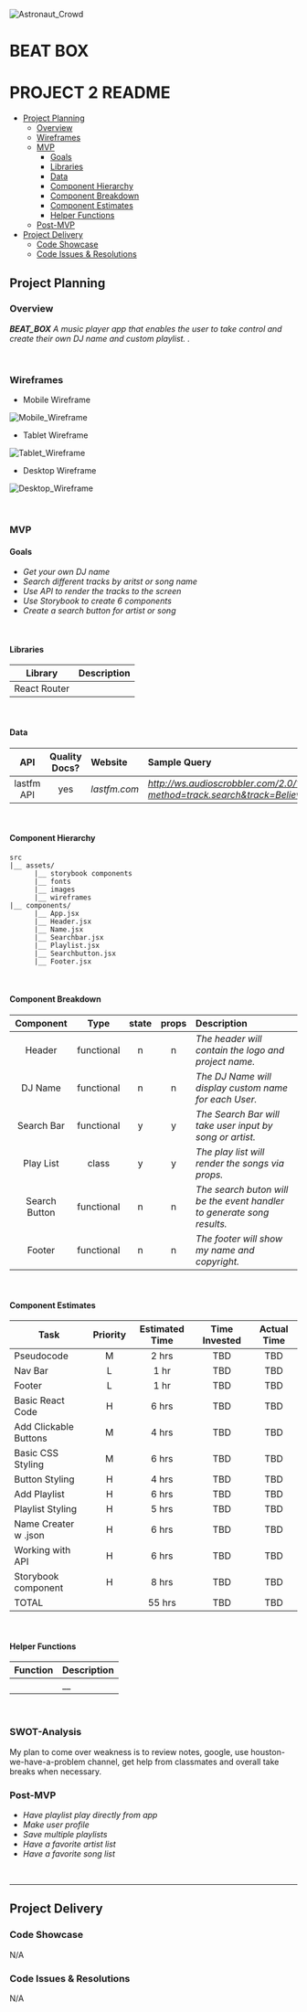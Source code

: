 ![Astronaut_Crowd](https://www.amny.com/wp-content/uploads/2019/12/Astronaut.jpg)


# BEAT BOX

# PROJECT 2 README <!-- omit in toc -->

- [Project Planning](#Project-Planning)
  - [Overview](#Overview)
  - [Wireframes](#Wireframes)
  - [MVP](#MVP)
    - [Goals](#Goals)
    - [Libraries](#Libraries)
    - [Data](#Data)
    - [Component Hierarchy](#Component-Hierarchy)
    - [Component Breakdown](#Component-Breakdown)
    - [Component Estimates](#Component-Estimates)
    - [Helper Functions](#Helper-Functions)
  - [Post-MVP](#Post-MVP)
- [Project Delivery](#Project-Delivery)
  - [Code Showcase](#Code-Showcase)
  - [Code Issues & Resolutions](#Code-Issues--Resolutions)

## Project Planning

### Overview

_**BEAT_BOX** A music player app that enables the user to take control and create their own DJ name and custom playlist. ._

<br>

### Wireframes

- Mobile Wireframe

![Mobile_Wireframe](https://i.imgur.com/BqpT3m9.png)

- Tablet Wireframe

![Tablet_Wireframe](https://i.imgur.com/JNbusc2.png)

- Desktop Wireframe

![Desktop_Wireframe](https://i.imgur.com/Cibr4hg.png)



<br>

### MVP

#### Goals

- _Get your own DJ name_
- _Search different tracks by aritst or song name_
- _Use API to render the tracks to the screen_
- _Use Storybook to create 6 components_
- _Create a search button for artist or song_

<br>

#### Libraries


|     Library      | Description                                |
| :--------------: | :----------------------------------------- |
|   React Router   |  |


<br>

#### Data


|    API     | Quality Docs? | Website       | Sample Query                            |
| :--------: | :-----------: | :------------ | :-------------------------------------- |
| lastfm API |      yes      | _lastfm.com_ | _http://ws.audioscrobbler.com/2.0/?method=track.search&track=Believe&api_key=9357323b21f3ac3a16289e7e62479e88&format=json_ |

<br>

#### Component Hierarchy

```
src
|__ assets/
      |__ storybook components
      |__ fonts
      |__ images
      |__ wireframes
|__ components/
      |__ App.jsx
      |__ Header.jsx
      |__ Name.jsx
      |__ Searchbar.jsx
      |__ Playlist.jsx
      |__ Searchbutton.jsx
      |__ Footer.jsx
```

<br>

#### Component Breakdown


|  Component   |    Type    | state | props | Description                                                      |
| :----------: | :--------: | :---: | :---: | :--------------------------------------------------------------- |
| Header        | functional |   n   |   n   | _The header will contain the logo and project name._               |
| DJ Name       | functional |   n   |   n   | _The DJ Name will display custom name for each User._       |
| Search Bar    | functional |   y   |   y   | _The Search Bar will take user input by song or artist._      |
| Play List     | class      |   y   |   y   | _The play list will render the songs via props._                 |
| Search Button | functional |   n   |   n   | _The search buton will be the event handler to generate song results._ |
| Footer        | functional |   n   |   n   | _The footer will show my name and copyright._ |
 
<br>

#### Component Estimates


| Task                | Priority | Estimated Time | Time Invested | Actual Time |
| ------------------- | :------: | :------------: | :-----------: | :---------: |
| Pseudocode          |    M     |     2 hrs      |     TBD       |     TBD     |
| Nav Bar             |    L     |     1 hr       |     TBD       |     TBD     |
| Footer              |    L     |     1 hr       |     TBD       |     TBD     |
| Basic React Code    |    H     |     6 hrs      |     TBD       |     TBD     |
| Add Clickable Buttons |  M     |     4 hrs      |     TBD       |     TBD     |
| Basic CSS Styling   |    M     |     6 hrs      |     TBD       |     TBD     |
| Button Styling      |    H     |     4 hrs      |     TBD       |     TBD     |
| Add Playlist        |    H     |     6 hrs      |     TBD       |     TBD     |
| Playlist Styling    |    H     |     5 hrs      |     TBD       |     TBD     |
| Name Creater w .json|    H     |     6 hrs      |     TBD       |     TBD     |
| Working with API    |    H     |     6 hrs      |     TBD       |     TBD     |
| Storybook component |    H     |     8 hrs      |     TBD       |     TBD     |
| TOTAL               |          |     55 hrs     |     TBD       |     TBD     |

<br>

#### Helper Functions


|  Function  | Description                                |
| :--------: | :----------------------------------------- |
|  | __ |

<br>

### SWOT-Analysis

My plan to come over weakness is to review notes, google, use houston-we-have-a-problem channel, get help from classmates and overall take breaks when necessary.

### Post-MVP

- _Have playlist play directly from app_
- _Make user profile_
- _Save multiple playlists_
- _Have a favorite artist list_
- _Have a favorite song list_



<br>

***

## Project Delivery

### Code Showcase

N/A

### Code Issues & Resolutions

N/A
